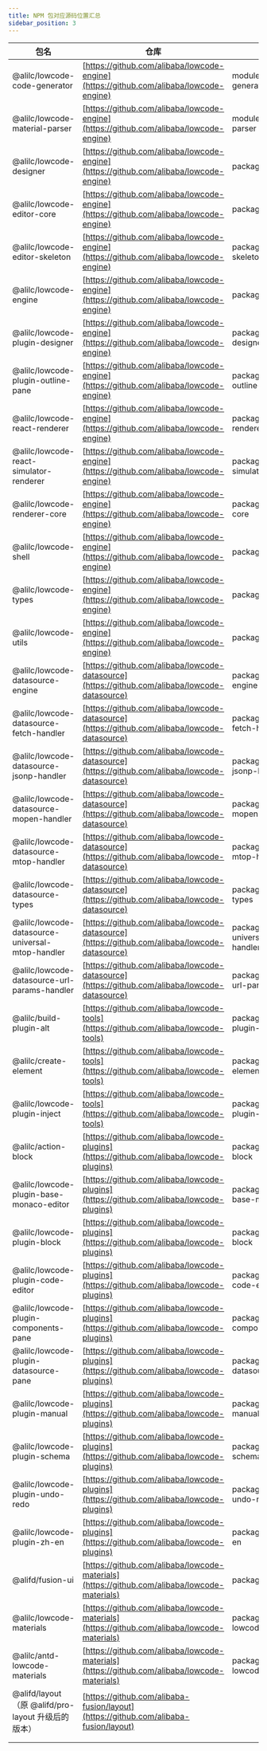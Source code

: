 ```yaml
---
title: NPM 包对应源码位置汇总
sidebar_position: 3
---
```

| 包名 | 仓库 | 路径 |
| --- | --- | --- |
| @alilc/lowcode-code-generator | [https://github.com/alibaba/lowcode-engine](https://github.com/alibaba/lowcode-engine) | modules/code-generator |
| @alilc/lowcode-material-parser | [https://github.com/alibaba/lowcode-engine](https://github.com/alibaba/lowcode-engine) | modules/material-parser |
| @alilc/lowcode-designer | [https://github.com/alibaba/lowcode-engine](https://github.com/alibaba/lowcode-engine) | packages/designer |
| @alilc/lowcode-editor-core | [https://github.com/alibaba/lowcode-engine](https://github.com/alibaba/lowcode-engine) | packages/editor-core |
| @alilc/lowcode-editor-skeleton | [https://github.com/alibaba/lowcode-engine](https://github.com/alibaba/lowcode-engine) | packages/editor-skeleton |
| @alilc/lowcode-engine | [https://github.com/alibaba/lowcode-engine](https://github.com/alibaba/lowcode-engine) | packages/engine |
| @alilc/lowcode-plugin-designer | [https://github.com/alibaba/lowcode-engine](https://github.com/alibaba/lowcode-engine) | packages/plugin-designer |
| @alilc/lowcode-plugin-outline-pane | [https://github.com/alibaba/lowcode-engine](https://github.com/alibaba/lowcode-engine) | packages/plugin-outline-pane |
| @alilc/lowcode-react-renderer | [https://github.com/alibaba/lowcode-engine](https://github.com/alibaba/lowcode-engine) | packages/react-renderer |
| @alilc/lowcode-react-simulator-renderer | [https://github.com/alibaba/lowcode-engine](https://github.com/alibaba/lowcode-engine) | packages/react-simulator-renderer |
| @alilc/lowcode-renderer-core | [https://github.com/alibaba/lowcode-engine](https://github.com/alibaba/lowcode-engine) | packages/renderer-core |
| @alilc/lowcode-shell | [https://github.com/alibaba/lowcode-engine](https://github.com/alibaba/lowcode-engine) | packages/shell |
| @alilc/lowcode-types  | [https://github.com/alibaba/lowcode-engine](https://github.com/alibaba/lowcode-engine) | packages/types |
| @alilc/lowcode-utils | [https://github.com/alibaba/lowcode-engine](https://github.com/alibaba/lowcode-engine) | packages/utils |
| @alilc/lowcode-datasource-engine | [https://github.com/alibaba/lowcode-datasource](https://github.com/alibaba/lowcode-datasource) | packages/datasource-engine |
| @alilc/lowcode-datasource-fetch-handler  | [https://github.com/alibaba/lowcode-datasource](https://github.com/alibaba/lowcode-datasource) | packages/datasource-fetch-handler |
| @alilc/lowcode-datasource-jsonp-handler | [https://github.com/alibaba/lowcode-datasource](https://github.com/alibaba/lowcode-datasource) | packages/datasource-jsonp-handler |
| @alilc/lowcode-datasource-mopen-handler  | [https://github.com/alibaba/lowcode-datasource](https://github.com/alibaba/lowcode-datasource) | packages/datasource-mopen-handler |
| @alilc/lowcode-datasource-mtop-handler | [https://github.com/alibaba/lowcode-datasource](https://github.com/alibaba/lowcode-datasource) | packages/datasource-mtop-handler |
| @alilc/lowcode-datasource-types | [https://github.com/alibaba/lowcode-datasource](https://github.com/alibaba/lowcode-datasource) | packages/datasource-types |
| @alilc/lowcode-datasource-universal-mtop-handler | [https://github.com/alibaba/lowcode-datasource](https://github.com/alibaba/lowcode-datasource) | packages/datasource-universal-mtop-handler |
| @alilc/lowcode-datasource-url-params-handler | [https://github.com/alibaba/lowcode-datasource](https://github.com/alibaba/lowcode-datasource) | packages/datasource-url-params-handler |
| @alilc/build-plugin-alt | [https://github.com/alibaba/lowcode-tools](https://github.com/alibaba/lowcode-tools) | packages/build-plugin-alt |
| @alilc/create-element | [https://github.com/alibaba/lowcode-tools](https://github.com/alibaba/lowcode-tools) | packages/create-element |
| @alilc/lowcode-plugin-inject | [https://github.com/alibaba/lowcode-tools](https://github.com/alibaba/lowcode-tools) | packages/lowcode-plugin-inject |
| @alilc/action-block | [https://github.com/alibaba/lowcode-plugins](https://github.com/alibaba/lowcode-plugins) | packages/action-block |
| @alilc/lowcode-plugin-base-monaco-editor | [https://github.com/alibaba/lowcode-plugins](https://github.com/alibaba/lowcode-plugins) | packages/plugin-base-monaco-editor |
| @alilc/lowcode-plugin-block | [https://github.com/alibaba/lowcode-plugins](https://github.com/alibaba/lowcode-plugins) | packages/plugin-block |
| @alilc/lowcode-plugin-code-editor | [https://github.com/alibaba/lowcode-plugins](https://github.com/alibaba/lowcode-plugins) | packages/plugin-code-editor |
| @alilc/lowcode-plugin-components-pane | [https://github.com/alibaba/lowcode-plugins](https://github.com/alibaba/lowcode-plugins) | packages/plugin-components-pane |
| @alilc/lowcode-plugin-datasource-pane  | [https://github.com/alibaba/lowcode-plugins](https://github.com/alibaba/lowcode-plugins) | packages/plugin-datasource-pane |
| @alilc/lowcode-plugin-manual | [https://github.com/alibaba/lowcode-plugins](https://github.com/alibaba/lowcode-plugins) | packages/plugin-manual |
| @alilc/lowcode-plugin-schema | [https://github.com/alibaba/lowcode-plugins](https://github.com/alibaba/lowcode-plugins) | packages/plugin-schema |
| @alilc/lowcode-plugin-undo-redo | [https://github.com/alibaba/lowcode-plugins](https://github.com/alibaba/lowcode-plugins) | packages/plugin-undo-redo |
| @alilc/lowcode-plugin-zh-en | [https://github.com/alibaba/lowcode-plugins](https://github.com/alibaba/lowcode-plugins) | packages/plugin-zh-en |
| @alifd/fusion-ui | [https://github.com/alibaba/lowcode-materials](https://github.com/alibaba/lowcode-materials) | packages/fusion-ui |
| @alilc/lowcode-materials | [https://github.com/alibaba/lowcode-materials](https://github.com/alibaba/lowcode-materials) | packages/fusion-lowcode-materials |
| @alilc/antd-lowcode-materials | [https://github.com/alibaba/lowcode-materials](https://github.com/alibaba/lowcode-materials) | packages/antd-lowcode-materials |
| @alifd/layout（原 @alifd/pro-layout 升级后的版本） | [https://github.com/alibaba-fusion/layout](https://github.com/alibaba-fusion/layout) |  |
|  |  |  |
|  |  |  |

